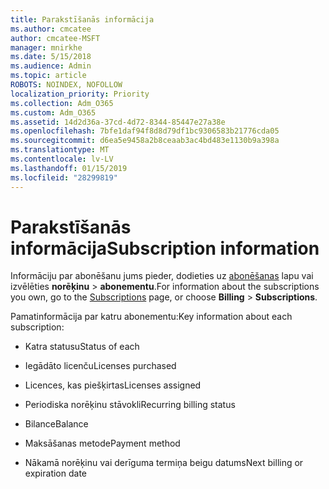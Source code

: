 ```yaml
---
title: Parakstīšanās informācija
ms.author: cmcatee
author: cmcatee-MSFT
manager: mnirkhe
ms.date: 5/15/2018
ms.audience: Admin
ms.topic: article
ROBOTS: NOINDEX, NOFOLLOW
localization_priority: Priority
ms.collection: Adm_O365
ms.custom: Adm_O365
ms.assetid: 14d2d36a-37cd-4d72-8344-85447e27a38e
ms.openlocfilehash: 7bfe1daf94f8d8d79df1bc9306583b21776cda05
ms.sourcegitcommit: d6ea5e9458a2b8ceaab3ac4bd483e1130b9a398a
ms.translationtype: MT
ms.contentlocale: lv-LV
ms.lasthandoff: 01/15/2019
ms.locfileid: "28299819"
---
```

# <a name="subscription-information"></a><span data-ttu-id="2783d-102">Parakstīšanās informācija</span><span class="sxs-lookup"><span data-stu-id="2783d-102">Subscription information</span></span>

<span data-ttu-id="2783d-103">Informāciju par abonēšanu jums pieder, dodieties uz [abonēšanas](https://go.microsoft.com/fwlink/p/?linkid=842054) lapu vai izvēlēties **norēķinu** \> **abonementu**.</span><span class="sxs-lookup"><span data-stu-id="2783d-103">For information about the subscriptions you own, go to the [Subscriptions](https://go.microsoft.com/fwlink/p/?linkid=842054) page, or choose **Billing** \> **Subscriptions**.</span></span>
  
<span data-ttu-id="2783d-104">Pamatinformācija par katru abonementu:</span><span class="sxs-lookup"><span data-stu-id="2783d-104">Key information about each subscription:</span></span>
  
- <span data-ttu-id="2783d-105">Katra statusu</span><span class="sxs-lookup"><span data-stu-id="2783d-105">Status of each</span></span>
    
- <span data-ttu-id="2783d-106">Iegādāto licenču</span><span class="sxs-lookup"><span data-stu-id="2783d-106">Licenses purchased</span></span>
    
- <span data-ttu-id="2783d-107">Licences, kas piešķirtas</span><span class="sxs-lookup"><span data-stu-id="2783d-107">Licenses assigned</span></span>
    
- <span data-ttu-id="2783d-108">Periodiska norēķinu stāvokli</span><span class="sxs-lookup"><span data-stu-id="2783d-108">Recurring billing status</span></span>
    
- <span data-ttu-id="2783d-109">Bilance</span><span class="sxs-lookup"><span data-stu-id="2783d-109">Balance</span></span>
    
- <span data-ttu-id="2783d-110">Maksāšanas metode</span><span class="sxs-lookup"><span data-stu-id="2783d-110">Payment method</span></span>
    
- <span data-ttu-id="2783d-111">Nākamā norēķinu vai derīguma termiņa beigu datums</span><span class="sxs-lookup"><span data-stu-id="2783d-111">Next billing or expiration date</span></span>
    

